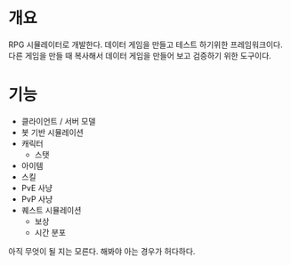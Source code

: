# 개요 

RPG 시뮬레이터로 개발한다. 데이터 게임을 만들고 테스트 하기위한 프레임워크이다. 
다른 게임을 만들 때 복사해서 데이터 게임을 만들어 보고 검증하기 위한 도구이다. 

# 기능 

- 클라이언트 / 서버 모델 
- 봇 기반 시뮬레이션 
- 캐릭터 
  - 스탯 
- 아이템
- 스킬 
- PvE 사냥 
- PvP 사냥 
- 퀘스트 시뮬레이션 
  - 보상 
  - 시간 분포 

아직 무엇이 될 지는 모른다. 해봐야 아는 경우가 허다하다. 

